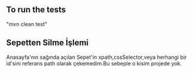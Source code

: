 ## To run the tests
"mvn clean test" 

## Sepetten Silme İşlemi 
Anasayfa'nın sağında açılan Sepet'in xpath,cssSelector,veya herhangi bir id'sini referans
path olarak çekemedim.Bu sebeple o kisim projede yok.